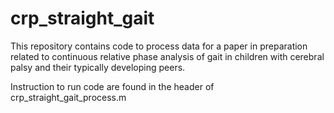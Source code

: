 # crp_straight_gait

This repository contains code to process data for a paper in preparation related to continuous relative phase analysis of gait in children with cerebral palsy and their typically developing peers.

Instruction to run code are found in the header of crp_straight_gait_process.m
